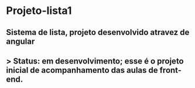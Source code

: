# Projeto-lista1
<h2>Sistema de lista, projeto desenvolvido atravez de angular<h2>
> Status: em desenvolvimento;
esse é o projeto inicial de acompanhamento das aulas de front-end. 
